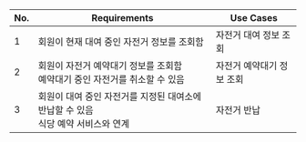 | No. | Requirements | Use Cases |
| --- | --- | --- |
| 1 | 회원이 현재 대여 중인 자전거 정보를 조회함 | 자전거 대여 정보 조회 |
| 2 | 회원이 자전거 예약대기 정보를 조회함 <br> 예약대기 중인 자전거를 취소할 수 있음 | 자전거 예약대기 정보 조회 |
| 3 | 회원이 대여 중인 자전거를 지정된 대여소에 반납할 수 있음 <br> 식당 예약 서비스와 연계 | 자전거 반납 |